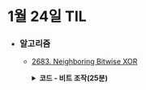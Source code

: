 # 1월 24일 TIL

* ### 알고리즘

    * [2683. Neighboring Bitwise XOR](https://leetcode.com/problems/neighboring-bitwise-xor/description/)
    
      <details>
      <summary><strong>코드 - 비트 조작(25분)</strong></summary>

        ```java

            class Solution {
            public boolean doesValidArrayExist(int[] derived) {
                int n = derived.length;

                int[] original = new int[n];
                for(int i=0 ; i<n ; i++){
                    int next = i + 1;
                    if(next >= n)
                        next = 0;

                    if(derived[i] == 1){
                        original[next] = change(original[i]);
                    }else{
                        original[next] = original[i];
                    }
                }

                for(int i=0 ; i<n ; i++){
                    int next = i + 1;
                    if(next >= n)
                        next = 0;

                    int bit = original[i] ^ original[next];

                    if(derived[i] != bit)
                        return false;
                }

                return true;
            }

            private int change(int x){
                if(x == 0)return 1;
                return 0;
            }
        }


        ```

    </details>

